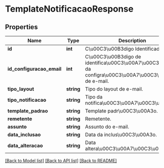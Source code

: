 # TemplateNotificacaoResponse

## Properties
Name | Type | Description | Notes
------------ | ------------- | ------------- | -------------
**id** | **int** | C\u00C3\u00B3digo Identificador. | [optional] 
**id_configuracao_email** | **int** | C\u00C3\u00B3digo de identifica\u00C3\u00A7\u00C3\u00A3o da configra\u00C3\u00A7\u00C3\u00A3o de e-mail. | [optional] 
**tipo_layout** | **string** | Tipo do layout de e-mail. | [optional] 
**tipo_notificacao** | **string** | Tipo da notifica\u00C3\u00A7\u00C3\u00A3o. | [optional] 
**template_padrao** | **string** | Template padr\u00C3\u00A3o. | [optional] 
**remetente** | **string** | Remetente. | [optional] 
**assunto** | **string** | Assunto do e-mail. | [optional] 
**data_inclusao** | **string** | Data da inclus\u00C3\u00A3o. | [optional] 
**data_alteracao** | **string** | Data altera\u00C3\u00A7\u00C3\u00A3o. | [optional] 

[[Back to Model list]](../README.md#documentation-for-models) [[Back to API list]](../README.md#documentation-for-api-endpoints) [[Back to README]](../README.md)



